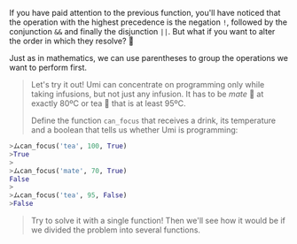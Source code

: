 If you have paid attention to the previous function, you'll have noticed that the operation with the highest precedence is the negation `!`, followed by the conjunction `&&` and finally the disjunction `||`. But what if you want to alter the order in which they resolve? :thought_balloon:

Just as in mathematics, we can use parentheses to group the operations we want to perform first.

> Let's try it out! Umi can concentrate on programming only while taking infusions, but not just any infusion. It has to be _mate_ :mate: at exactly 80ºC or tea :tea: that is at least 95ºC.
>
> Define the function `can_focus` that receives a drink, its temperature and a boolean that tells us whether Umi is programming:
>
``` python
>ムcan_focus('tea', 100, True)
>True
>
>ムcan_focus('mate', 70, True)
False
>
>ムcan_focus('tea', 95, False)
>False
```
> Try to solve it with a single function! Then we'll see how it would be if we divided the problem into several functions.

